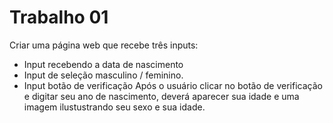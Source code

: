 # Trabalho 01
Criar uma página web que recebe três inputs:
- Input recebendo a data de nascimento
- Input de seleção masculino / feminino.
- Input botão de verificação
Após o usuário clicar no botão de verificação e digitar seu ano de nascimento, deverá aparecer sua idade e uma imagem ilustustrando seu sexo e sua idade.


